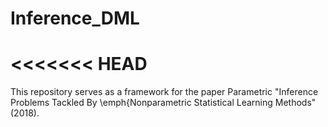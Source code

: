 # Inference_DML

<<<<<<< HEAD
=======

This repository serves as a framework for the paper Parametric "Inference Problems Tackled By \emph{Nonparametric Statistical Learning Methods" (2018).



